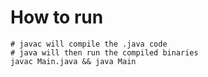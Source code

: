 # How to run

```
# javac will compile the .java code
# java will then run the compiled binaries
javac Main.java && java Main
```